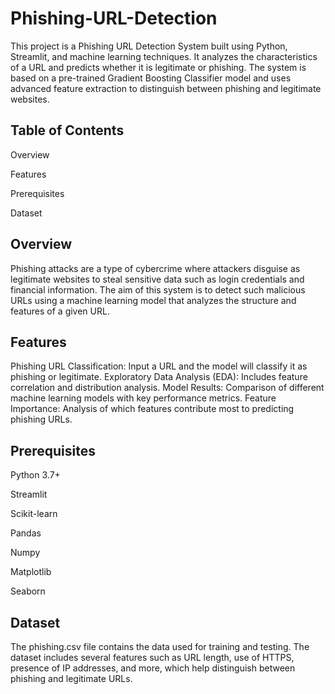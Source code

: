 # Phishing-URL-Detection

This project is a Phishing URL Detection System built using Python, Streamlit, and machine learning techniques. It analyzes the characteristics of a URL and predicts whether it is legitimate or phishing. The system is based on a pre-trained Gradient Boosting Classifier model and uses advanced feature extraction to distinguish between phishing and legitimate websites.

## Table of Contents
Overview

Features

Prerequisites

Dataset

## Overview
Phishing attacks are a type of cybercrime where attackers disguise as legitimate websites to steal sensitive data such as login credentials and financial information. The aim of this system is to detect such malicious URLs using a machine learning model that analyzes the structure and features of a given URL.

## Features
Phishing URL Classification: Input a URL and the model will classify it as phishing or legitimate.
Exploratory Data Analysis (EDA): Includes feature correlation and distribution analysis.
Model Results: Comparison of different machine learning models with key performance metrics.
Feature Importance: Analysis of which features contribute most to predicting phishing URLs.


## Prerequisites
Python 3.7+

Streamlit

Scikit-learn

Pandas

Numpy

Matplotlib

Seaborn

## Dataset
The phishing.csv file contains the data used for training and testing. The dataset includes several features such as URL length, use of HTTPS, presence of IP addresses, and more, which help distinguish between phishing and legitimate URLs.
